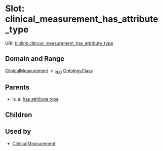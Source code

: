 
# Slot: clinical_measurement_has_attribute_type




URI: [biolink:clinical_measurement_has_attribute_type](https://w3id.org/biolink/vocab/clinical_measurement_has_attribute_type)


## Domain and Range

[ClinicalMeasurement](ClinicalMeasurement.md) &#8594;  <sub>REQ</sub> [OntologyClass](OntologyClass.md)

## Parents

 *  is_a: [has attribute type](has_attribute_type.md)

## Children


## Used by

 * [ClinicalMeasurement](ClinicalMeasurement.md)
